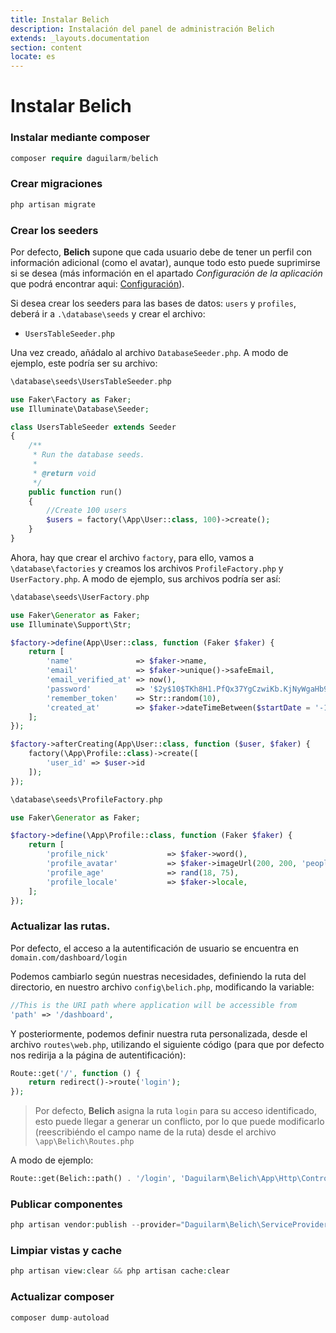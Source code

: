```yaml
---
title: Instalar Belich 
description: Instalación del panel de administración Belich
extends: _layouts.documentation
section: content
locate: es
---
```


# Instalar Belich 

### Instalar mediante composer

```php
composer require daguilarm/belich
```

### Crear migraciones 

```php
php artisan migrate
```

### Crear los seeders 

Por defecto, **Belich** supone que cada usuario debe de tener un perfil con información adicional (como el avatar), aunque todo esto puede suprimirse si se desea (más información en el apartado *Configuración de la aplicación* que podrá encontrar aqui: [Configuración](config)).

Si desea crear los seeders para las bases de datos: `users` y `profiles`, deberá ir a `.\database\seeds` y crear el archivo:

- `UsersTableSeeder.php`

Una vez creado, añádalo al archivo `DatabaseSeeder.php`. A modo de ejemplo, este podría ser su archivo:

```php
\database\seeds\UsersTableSeeder.php

use Faker\Factory as Faker;
use Illuminate\Database\Seeder;

class UsersTableSeeder extends Seeder
{
    /**
     * Run the database seeds.
     *
     * @return void
     */
    public function run()
    {
        //Create 100 users
        $users = factory(\App\User::class, 100)->create();
    }
}
```

Ahora, hay que crear el archivo `factory`, para ello, vamos a `\database\factories` y creamos los archivos `ProfileFactory.php` y `UserFactory.php`. A modo de ejemplo, sus archivos podría ser así:

```php
\database\seeds\UserFactory.php

use Faker\Generator as Faker;
use Illuminate\Support\Str;

$factory->define(App\User::class, function (Faker $faker) {
    return [
        'name'              => $faker->name,
        'email'             => $faker->unique()->safeEmail,
        'email_verified_at' => now(),
        'password'          => '$2y$10$TKh8H1.PfQx37YgCzwiKb.KjNyWgaHb9cbcoQgdIVFlYg7B77UdFm', // secret
        'remember_token'    => Str::random(10),
        'created_at'        => $faker->dateTimeBetween($startDate = '-1 year', $endDate = 'now'),
    ];
});

$factory->afterCreating(App\User::class, function ($user, $faker) {
    factory(\App\Profile::class)->create([
        'user_id' => $user->id
    ]);
});
```

```php
\database\seeds\ProfileFactory.php

use Faker\Generator as Faker;

$factory->define(\App\Profile::class, function (Faker $faker) {
    return [
        'profile_nick'             => $faker->word(),
        'profile_avatar'           => $faker->imageUrl(200, 200, 'people') ,
        'profile_age'              => rand(18, 75),
        'profile_locale'           => $faker->locale,
    ];
});
```

### Actualizar las rutas.

Por defecto, el acceso a la autentificación de usuario se encuentra en `domain.com/dashboard/login`

Podemos cambiarlo según nuestras necesidades, definiendo la ruta del directorio, en nuestro archivo `config\belich.php`, modificando la variable:

```php
//This is the URI path where application will be accessible from
'path' => '/dashboard',
```

Y posteriormente, podemos definir nuestra ruta personalizada, desde el archivo `routes\web.php`, utilizando el siguiente código (para que por defecto nos redirija a la página de autentificación):

```php
Route::get('/', function () {
    return redirect()->route('login');
});
```

>Por defecto, **Belich** asigna la ruta `login` para su acceso identificado, esto puede llegar a generar un conflicto, por lo que puede modificarlo (reescribiéndo el campo name de la ruta) desde el archivo `\app\Belich\Routes.php`

A modo de ejemplo:

```php
Route::get(Belich::path() . '/login', 'Daguilarm\Belich\App\Http\Controllers\Auth\LoginController@showLoginForm')->name('myproject.login');
```

### Publicar componentes 

```php
php artisan vendor:publish --provider="Daguilarm\Belich\ServiceProvider"
```

### Limpiar vistas y cache 

```php
php artisan view:clear && php artisan cache:clear
```

### Actualizar composer

```php
composer dump-autoload
``` 
